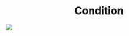 <h1 align="center"> Condition </h1>
<img src="https://user-images.githubusercontent.com/25712677/57184447-cfdfa600-6e5f-11e9-8e85-68e4eb0c18d2.png" style="max-width:100%;">
